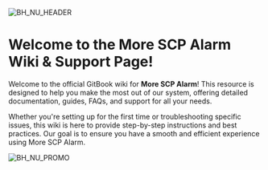 ![BH_NU_HEADER](https://github.com/user-attachments/assets/97213516-058c-4f7f-994d-35631b77b145)
# Welcome to the More SCP Alarm Wiki & Support Page!

Welcome to the official GitBook wiki for **More SCP Alarm**! This resource is designed to help you make the most out of our system, offering detailed documentation, guides, FAQs, and support for all your needs.

Whether you're setting up for the first time or troubleshooting specific issues, this wiki is here to provide step-by-step instructions and best practices. Our goal is to ensure you have a smooth and efficient experience using More SCP Alarm.

![BH_NU_PROMO](https://github.com/user-attachments/assets/2be93b59-38ab-4e66-b579-67ad77a17663)

